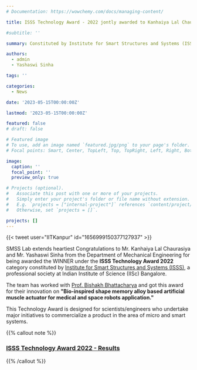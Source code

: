 ```yaml
---
# Documentation: https://wowchemy.com/docs/managing-content/

title: ISSS Technology Award - 2022 jontly awarded to Kanhaiya Lal Chaurasiya and Yashaswi Sinha

#subtitle: ''

summary: Constituted by Institute for Smart Structures and Systems (ISSS), a professional society at IISc Bangalore.

authors: 
  - admin
  - Yashaswi Sinha

tags: ''

categories: 
  - News

date: '2023-05-15T00:00:00Z'

lastmod: '2023-05-15T00:00:00Z'

featured: false
# draft: false

# Featured image
# To use, add an image named `featured.jpg/png` to your page's folder.
# Focal points: Smart, Center, TopLeft, Top, TopRight, Left, Right, BottomLeft, Bottom, BottomRight.

image:
  caption: ''
  focal_point: ''
  preview_only: true

# Projects (optional).
#   Associate this post with one or more of your projects.
#   Simply enter your project's folder or file name without extension.
#   E.g. `projects = ["internal-project"]` references `content/project/deep-learning/index.md`.
#   Otherwise, set `projects = []`.

projects: []
---
```

{{< tweet user="IITKanpur" id="1656999150377127937" >}}

SMSS Lab extends heartiest Congratulations to Mr. Kanhaiya Lal Chaurasiya and Mr. Yashaswi Sinha from the Department of Mechanical Engineering for being awarded the WINNER under the **ISSS Technology Award 2022** category constituted by [Institute for Smart Structures and Systems (ISSS)](https://isssonline.in/), a professional society at Indian Institute of Science (IISc) Bangalore.

The team has worked with [Prof. Bishakh Bhattacharya](https://www.iitk.ac.in/smss/#about) and got this award for their innovation on **"Bio-inspired shape memory alloy based artificial muscle actuator for medical and space robots application."**

This Technology Award is designed for scientists/engineers who undertake major initiatives to commercialize a product in the area of micro and smart systems.

{{% callout note %}}
### [ISSS Technology Award 2022 - Results](https://isssonline.in/isss-awards-2022/)
{{% /callout %}}
